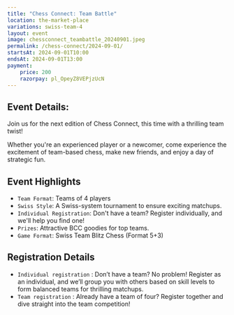 ```yaml
---
title: "Chess Connect: Team Battle"
location: the-market-place
variations: swiss-team-4
layout: event
image: chessconnect_teambattle_20240901.jpeg
permalink: /chess-connect/2024-09-01/
startsAt: 2024-09-01T10:00
endsAt: 2024-09-01T13:00
payment:
    price: 200
    razorpay: pl_OpeyZ8VEPjzUcN
---
```

## Event Details:

Join us for the next edition of Chess Connect, this time with a
thrilling team twist!

Whether you're an experienced player or
a newcomer, come experience the excitement of team-based chess, make
new friends, and enjoy a day of strategic fun.

## Event Highlights

- `Team Format`: Teams of 4 players
- `Swiss Style`: A Swiss-system tournament to ensure exciting matchups.
- `Individual Registration`: Don't have a team? Register individually, and we'll help you find one!
- `Prizes`: Attractive BCC goodies for top teams.
- `Game Format`: Swiss Team Blitz Chess (Format 5+3)

## Registration Details

- `Individual registration` : Don’t have a team? No problem! Register as an individual, and we’ll group you with others based on skill levels to form balanced teams for thrilling matchups.
- `Team registration` : Already have a team of four? Register together and dive straight into the team competition!